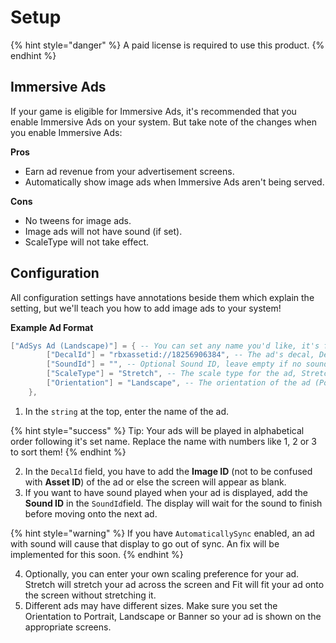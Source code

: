 # Setup



{% hint style="danger" %}
A paid license is required to use this product.
{% endhint %}

## Immersive Ads

If your game is eligible for Immersive Ads, it's recommended that you enable Immersive Ads on your system. But take note of the changes when you enable Immersive Ads:

**Pros**

* Earn ad revenue from your advertisement screens.
* Automatically show image ads when Immersive Ads aren't being served.

**Cons**

* No tweens for image ads.
* Image ads will not have sound (if set).
* ScaleType will not take effect.

## Configuration

All configuration settings have annotations beside them which explain the setting, but we'll teach you how to add image ads to your system!

**Example Ad Format**

```lua
["AdSys Ad (Landscape)"] = { -- You can set any name you'd like, it's for your own reference only.
		["DecalId"] = "rbxassetid://18256906384", -- The ad's decal, Decal and Image IDs supported
		["SoundId"] = "", -- Optional Sound ID, leave empty if no sound
		["ScaleType"] = "Stretch", -- The scale type for the ad, Stretch or Fit only
		["Orientation"] = "Landscape", -- The orientation of the ad (Portrait, Landscape, Banner)
	},
```

1. In the `string` at the top, enter the name of the ad.

{% hint style="success" %}
Tip: Your ads will be played in alphabetical order following it's set name. Replace the name with numbers like 1, 2 or 3 to sort them!
{% endhint %}

2. In the `DecalId` field, you have to add the **Image ID** (not to be confused with **Asset ID**) of the ad or else the screen will appear as blank.
3. If you want to have sound played when your ad is displayed, add the **Sound ID** in the `SoundId`field. The display will wait for the sound to finish before moving onto the next ad.

{% hint style="warning" %}
If you have `AutomaticallySync` enabled, an ad with sound will cause that display to go out of sync. An fix will be implemented for this soon.
{% endhint %}

4. Optionally, you can enter your own scaling preference for your ad. Stretch will stretch your ad across the screen and Fit will fit your ad onto the screen without stretching it.
5. Different ads may have different sizes. Make sure you set the Orientation to Portrait, Landscape or Banner so your ad is shown on the appropriate screens.
